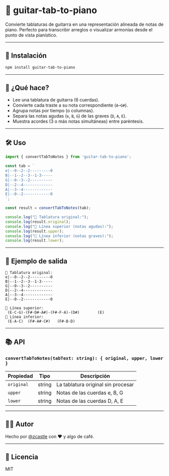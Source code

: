 # 🎸 guitar-tab-to-piano

Convierte tablaturas de guitarra en una representación alineada de notas de piano. Perfecto para transcribir arreglos o visualizar armonías desde el punto de vista pianístico.

---

## 🚀 Instalación

```bash
npm install guitar-tab-to-piano
```

---

## 🧠 ¿Qué hace?

* Lee una tablatura de guitarra (6 cuerdas).
* Convierte cada traste a su nota correspondiente (`A`–`G#`).
* Agrupa notas por tiempo (o columnas).
* Separa las notas agudas (`e`, `B`, `G`) de las graves (`D`, `A`, `E`).
* Muestra acordes (3 o más notas simultáneas) entre paréntesis.

---

## 🛠 Uso

```ts
import { convertTabToNotes } from 'guitar-tab-to-piano';

const tab = `
e|--0--2--2---------0
B|--1--2--3--1-3-----
G|--0--3--2----------
D|--2--4-------------
A|--3--4-------------
E|--0--2------------0
`;

const result = convertTabToNotes(tab);

console.log("🎼 Tablatura original:");
console.log(result.original);
console.log("🎹 Línea superior (notas agudas):");
console.log(result.upper);
console.log("🎹 Línea inferior (notas graves):");
console.log(result.lower);
```

---

## 🧪 Ejemplo de salida

```
🎼 Tablatura original:
e|--0--2--2---------0
B|--1--2--3--1-3-----
G|--0--3--2----------
D|--2--4-------------
A|--3--4-------------
E|--0--2------------0

🎹 Línea superior:
 (E-C-G)-(F#-D#-A#)-(F#-F-A)-(D#)        (E)     
🎹 Línea inferior:
 (E-A-C)  (F#-A#-C#)   (F#-B-D)
```

---

## 📚 API

### `convertTabToNotes(tabText: string): { original, upper, lower }`

| Propiedad  | Tipo   | Descripción                        |
| ---------- | ------ | ---------------------------------- |
| `original` | string | La tablatura original sin procesar |
| `upper`    | string | Notas de las cuerdas e, B, G       |
| `lower`    | string | Notas de las cuerdas D, A, E       |

---

## 🧑‍💻 Autor

Hecho por [@zcastle](https://github.com/zcastle) con ❤️ y algo de café.

---

## 🪪 Licencia

MIT
